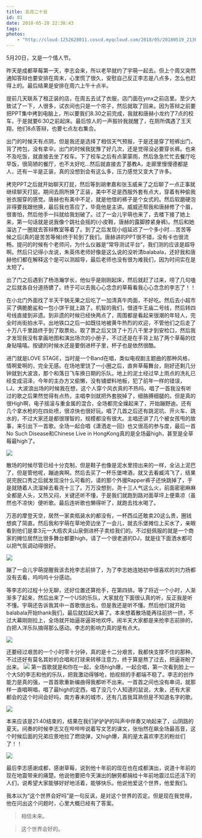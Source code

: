 ```yaml
---
title: 五月二十日
id: 81
date: 2018-05-20 22:38:43
tags:
photos:
    - "http://cloud-1252628011.coscd.myqcloud.com/2018/05/20180519_213642.jpg"
---
```


5月20日，又是一个情人节。

昨天是成都草莓第一天，李志会来，所以老早就约了宇萌一起去。但上个周又突然通知答辩也要安排在周末，心里慌了很久，安慰自己反正李志是八点多，怎么也赶得上的。最后结果是安排在周六上午十点半。

提前几天联系了租正装的店，在周五去试了衣服，店门面在ymx之前店里。至少大致试了一下，人很多，试衣间也只是一个帘子，然后就取了回来。因为答辩之前要把PPT集中拷到电脑上，所以要我们8.30之前完成，我就和唐赫小龙约了7点的校车，于是就要6:30之前起床。最后惊人的一声振铃我就醒了，在厕所偶遇了王天翔，他们8点答辩，也要七点左右集合。

出门的时候天有点阴，但是我还是选择了相信天气预报，于是还是穿了短裤出门，背了挎包，没有拿伞。出门的时候我犹豫了好几次，还是觉得没必要穿长裤。也来不及吃饭，就直接去坐了校车。下了校车之后有点蒙蒙雨，然后急急忙忙去餐厅吃早饭，很简陋的餐厅，也不太好吃...然后就直接去了基教A，走廊里慢慢德都是人，还有一半是正装，真的没想到会有这么多，压力感觉又变大了许多。

拷完PPT之后就开始聊天打屁，然后等到胡聿嘉和张玉威来了之后聊了一点正事就继续聊天打屁。期间去厕所换了正装，美中不足是西服外套有点大，穿着有种偷我爸衣服穿的感觉。唐赫也有美中不足，就是他借的裤子是个女式的。然后软磨硬泡非得要我跟他换，最后我也答应了，毕竟他是主讲。威威还帮我和唐赫修了个眉，很害怕，然后他手一抖就给我划破了。过了一会儿宇萌也来了，去楼下接了她上来，第一句话就是说我像个跳社会摇的(小皮鞋，唐赫的露脚脖紧身裤)。然后和她溜达了一圈就去答辩教室等着了。到了之后发现小组延迟了一个多小时....苦苦等候之后(真的是苦苦等候)终于轮到了我们。唐赫讲的PPT很不错，没有卡也很流畅。提问的时候有个老师问，为什么仪器是“常导测试平台”，我们测的应该是超导啊。然后只记得小龙说，朱英伟老师好像是这么说的没听清balabala，还好我和唐赫他们都在解释这个是可以测超导，最后老师也没有很为难我们，因为时间实在是太短了。

出了门之后遇到了杨浩瀚学长，他似乎是刚刚起床，然后就赶了过来，唠了几句嗑之后就各自分道扬镳了。终于可以去我心心念念的草莓看我心心念念的李志了！！

在小北门外面找了半天干锅无果之后吃了一加清真牛肉面，不好吃。然后去小超市买了俩脆脆鲨和一包小饼干就上路了。机智的我们，借道牛王庙二号线，然后转四号线直接到非遗。到非遗的时候已经快两点了，周围都是看起来很潮的年轻人，完全时尚街拍水平。出地铁口之后一如既往地被黄牛热烈的欢迎，不管他们之后走了十万八千里路终于到了取票处。取了票之后又饶了十万八千里才到安检口，然后我才发现我没有拿画地图和演出场次的小册子，不过还是在手背上贴了两个草莓的纹身贴嘻嘻。按键的时候水还是要倒进杯子里，杯子也是依然很酷。

进门就是LOVE STAGE，当时是一个Band在唱，类似电视剧主题曲的那种风格，情啊爱啊的，完全无感。在场地里饶了一小圈之后，直奔草莓舞台，刚好还剩几分钟就到大波浪，那个和落日飞车换日期的乐队。地上的泥土经过早上雨点的洗礼已经变成沼泽，今年的主办方又偷懒，没有铺塑料地板，犯了前年一样的错误，LJ。大波浪出场的时候我在想，这个人穿个风衣真的不热吗，唱了一首我没有听过的歌之后果然觉得有点热，主唱李剑就把外套脱掉了，细胳膊细腿的。但是真的很High啊，电子摇滚与重金属的混合，全场都完全燥起来了，开始蹦野迪。还有几个拿水枪的在四处喷，很凉快也很好玩。唱了几首之后还有跳泥坑、开火车、跳水的，不过大家还是都很理智的，规模都没有很大。主唱还讲了几个被女孩甩的故事，来引出下一首歌。全场一起合唱《潇洒走一回》也又很高的参与度，最后一首No Such Disease和Chinese Live in HongKong真的是全场最high，甚至是全草莓最high了。

![](http://cloud-1252628011.coscd.myqcloud.com/2018/05/20180519_145717.jpg)

散场的时候尽管已经十分克制，但是鞋子也像是泥水里捞出来的一样，全沾上泥巴了，但是管他呢，蹦迪爽啊。然后去买了一杯乐堡啤酒，就又去看臧鸿飞了，结果说完脱口秀之后就发现没什么可看的，请的那个外援Rapper裤子还快跳掉了，于是就随着人流溜掉去看尧十三了。万万没想到，尧十三人气这么火，前面密密麻麻全都是人头，又热又闷，关键还听不懂，于是我们就跑到路对面草坪上便乘凉（虽然也不凉快）便听歌。最后连听歌也懒得听了，就跑去找水喝了。

万恶的摩登天空，居然一家卖瓶装水的都没有，一杯西瓜还敢卖20这么贵，圈钱想疯了简直。然后我和宇萌在草地旁边坐了一会儿，就去乐堡摊位上买水了，亲眼看到他们是拿3元一大瓶农夫山泉倒进杯子卖给我们的。不过挺佩服的就是一个商家的摊位居然比很多舞台都要high，请了一个很老道的DJ，就是往下面洒水都可以把气氛调动得很好。

![](http://cloud-1252628011.coscd.myqcloud.com/2018/05/20180519_175939.jpg)

蹦了一会儿宇萌提醒我该去抢李志前排了，为了李志她连她初中很喜欢的刘力扬都没有去看，呜呜呜十分感动。

等李志的过程十分无聊，还好位置还算抢手，在第四排。等了将近一个小时，人渐渐多了起来，然后出来了一个US的乐队，大家就在下面很认真的听，反正我是听不懂。宇萌还告诉我其中一首歌很出名，但是我还是听不懂。然后他们就开始balabala开始thank我们，最后就拉起大幕了。本来想着散场能再往前挤一挤，不过大幕刚刚拉上，全场就开始逼哥逼哥地欢呼。闹半天大家都是来抢李志前排的，白把人洋乐队搞得那么感动。李志的影响力真的是有点大。

![](http://cloud-1252628011.coscd.myqcloud.com/2018/05/20180519_203816.jpg)

还要经过艰苦的一个小时零十分钟，真的是十二分艰苦，我都快支撑不住的那种。不过还好有莫名其妙的合唱和打球来转移注意力，终于算是熬了过去，把逼哥盼了出来。
![](http://cloud-1252628011.coscd.myqcloud.com/2018/05/20180519_213642.jpg)
第一首歌就是和你在一起，全场high爆，一起合唱，第一次看到脸上一个大S的李志和他的乐队，把我激动得够呛，拍视频的手都端不稳了。李志的创作能力是真的强，一首首歌重新编曲得我都听不出来。一首首之间也没有串词，就那样一直唱啊唱，唱了最high的定西，唱了没几个人知道的鼠说，大象，还有大家都会的这个时间会好吗，南方春末的城市，还有几首我耳熟但是不知道名字的歌。

![](http://cloud-1252628011.coscd.myqcloud.com/2018/05/20180519_214539.jpg)

本来应该是21:40结束的，结果在我们驴驴驴的叫声中伴奏又响起来了，山阴路的夏天。间奏的时候李志又在哔哔哔说着写文艺的课文，张怡然在飙全场最高音，这个时候后面的兄弟应景地拉了燃烧弹，又high爆，真的是太喜欢李志的粉丝们了！！

![](http://cloud-1252628011.coscd.myqcloud.com/2018/05/20180519_214833.jpg)

最后李志感谢成都，感谢草莓，说到他十年前的现在也在成都演出，说道十年前的现在地震带来的痛楚。他说他要把今天演出的酬劳都捐给十年前地震过后还活下的人们，说希望大家能够好好地活着，能够快乐。他说他爱这个世界，他爱我们。

我本以为“这个世界会好吗”是一句反讽，是对这个世界的否定。但是现在我觉得，他在问出这个问题时，心里大概已经有了答案。

> 相信未来。

> 这个世界会好的。

